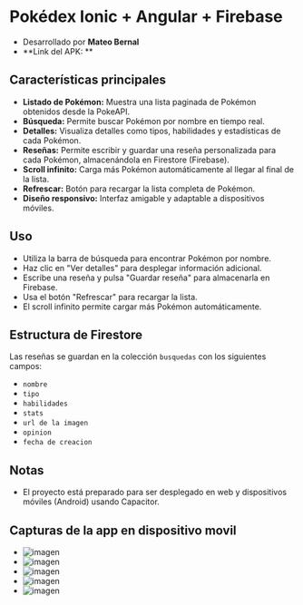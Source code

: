 # Pokédex Ionic + Angular + Firebase

- Desarrollado por **Mateo Bernal**
- **Link del APK: **


## Características principales

- **Listado de Pokémon:** Muestra una lista paginada de Pokémon obtenidos desde la PokeAPI.
- **Búsqueda:** Permite buscar Pokémon por nombre en tiempo real.
- **Detalles:** Visualiza detalles como tipos, habilidades y estadísticas de cada Pokémon.
- **Reseñas:** Permite escribir y guardar una reseña personalizada para cada Pokémon, almacenándola en Firestore (Firebase).
- **Scroll infinito:** Carga más Pokémon automáticamente al llegar al final de la lista.
- **Refrescar:** Botón para recargar la lista completa de Pokémon.
- **Diseño responsivo:** Interfaz amigable y adaptable a dispositivos móviles.


## Uso

- Utiliza la barra de búsqueda para encontrar Pokémon por nombre.
- Haz clic en "Ver detalles" para desplegar información adicional.
- Escribe una reseña y pulsa "Guardar reseña" para almacenarla en Firebase.
- Usa el botón "Refrescar" para recargar la lista.
- El scroll infinito permite cargar más Pokémon automáticamente.


## Estructura de Firestore

Las reseñas se guardan en la colección `busquedas` con los siguientes campos:
- `nombre`
- `tipo`
- `habilidades`
- `stats`
- `url de la imagen`
- `opinion`
- `fecha de creacion`

## Notas

- El proyecto está preparado para ser desplegado en web y dispositivos móviles (Android) usando Capacitor.

## Capturas de la app en dispositivo movil
- ![imagen](https://github.com/user-attachments/assets/8aedb010-d680-4624-aa38-dd5fa87e1a7a)
- ![imagen](https://github.com/user-attachments/assets/89ce3332-d28c-4529-acd4-6684401cc69f)
- ![imagen](https://github.com/user-attachments/assets/a93fa057-29d9-4fb4-a1f7-49eb28418b30)
- ![imagen](https://github.com/user-attachments/assets/e3ce02eb-93d6-4597-be2e-778cf187daa0)
- ![imagen](https://github.com/user-attachments/assets/d5ce1015-f36a-48e9-8ca8-a9f421d325d8)




